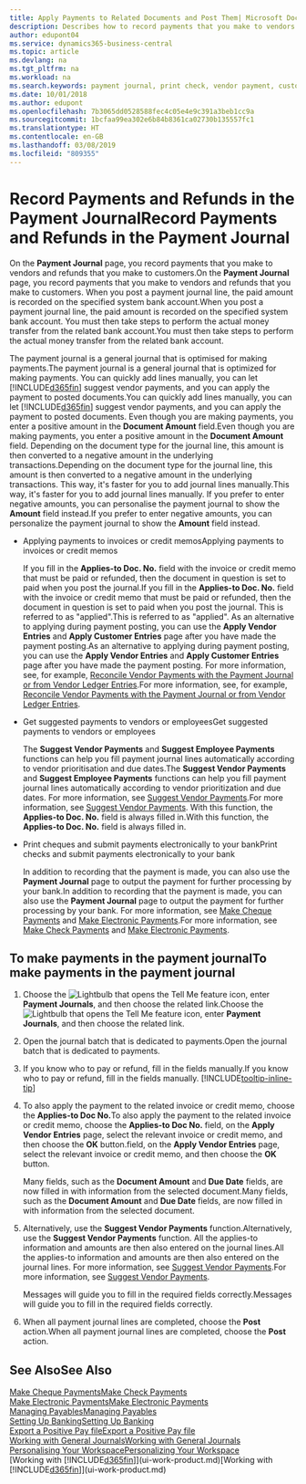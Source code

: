 ```yaml
---
title: Apply Payments to Related Documents and Post Them| Microsoft Docs
description: Describes how to record payments that you make to vendors and refunds that you make to customers.
author: edupont04
ms.service: dynamics365-business-central
ms.topic: article
ms.devlang: na
ms.tgt_pltfrm: na
ms.workload: na
ms.search.keywords: payment journal, print check, vendor payment, customer refund, creditor, debt, balance due, AP
ms.date: 10/01/2018
ms.author: edupont
ms.openlocfilehash: 7b3065dd0528588fec4c05e4e9c391a3beb1cc9a
ms.sourcegitcommit: 1bcfaa99ea302e6b84b8361ca02730b135557fc1
ms.translationtype: HT
ms.contentlocale: en-GB
ms.lasthandoff: 03/08/2019
ms.locfileid: "809355"
---
```

# <a name="record-payments-and-refunds-in-the-payment-journal"></a><span data-ttu-id="d4a58-103">Record Payments and Refunds in the Payment Journal</span><span class="sxs-lookup"><span data-stu-id="d4a58-103">Record Payments and Refunds in the Payment Journal</span></span>

<span data-ttu-id="d4a58-104">On the **Payment Journal** page, you record payments that you make to vendors and refunds that you make to customers.</span><span class="sxs-lookup"><span data-stu-id="d4a58-104">On the **Payment Journal** page, you record payments that you make to vendors and refunds that you make to customers.</span></span> <span data-ttu-id="d4a58-105">When you post a payment journal line, the paid amount is recorded on the specified system bank account.</span><span class="sxs-lookup"><span data-stu-id="d4a58-105">When you post a payment journal line, the paid amount is recorded on the specified system bank account.</span></span> <span data-ttu-id="d4a58-106">You must then take steps to perform the actual money transfer from the related bank account.</span><span class="sxs-lookup"><span data-stu-id="d4a58-106">You must then take steps to perform the actual money transfer from the related bank account.</span></span>  

<span data-ttu-id="d4a58-107">The payment journal is a general journal that is optimised for making payments.</span><span class="sxs-lookup"><span data-stu-id="d4a58-107">The payment journal is a general journal that is optimized for making payments.</span></span> <span data-ttu-id="d4a58-108">You can quickly add lines manually, you can let [!INCLUDE[d365fin](includes/d365fin_md.md)] suggest vendor payments, and you can apply the payment to posted documents.</span><span class="sxs-lookup"><span data-stu-id="d4a58-108">You can quickly add lines manually, you can let [!INCLUDE[d365fin](includes/d365fin_md.md)] suggest vendor payments, and you can apply the payment to posted documents.</span></span> <span data-ttu-id="d4a58-109">Even though you are making payments, you enter a positive amount in the **Document Amount** field.</span><span class="sxs-lookup"><span data-stu-id="d4a58-109">Even though you are making payments, you enter a positive amount in the **Document Amount** field.</span></span> <span data-ttu-id="d4a58-110">Depending on the document type for the journal line, this amount is then converted to a negative amount in the underlying transactions.</span><span class="sxs-lookup"><span data-stu-id="d4a58-110">Depending on the document type for the journal line, this amount is then converted to a negative amount in the underlying transactions.</span></span> <span data-ttu-id="d4a58-111">This way, it's faster for you to add journal lines manually.</span><span class="sxs-lookup"><span data-stu-id="d4a58-111">This way, it's faster for you to add journal lines manually.</span></span> <span data-ttu-id="d4a58-112">If you prefer to enter negative amounts, you can personalise the payment journal to show the **Amount** field instead.</span><span class="sxs-lookup"><span data-stu-id="d4a58-112">If you prefer to enter negative amounts, you can personalize the payment journal to show the **Amount** field instead.</span></span>  

- <span data-ttu-id="d4a58-113">Applying payments to invoices or credit memos</span><span class="sxs-lookup"><span data-stu-id="d4a58-113">Applying payments to invoices or credit memos</span></span>

    <span data-ttu-id="d4a58-114">If you fill in the **Applies-to Doc. No.** field with the invoice or credit memo that must be paid or refunded, then the document in question is set to paid when you post the journal.</span><span class="sxs-lookup"><span data-stu-id="d4a58-114">If you fill in the **Applies-to Doc. No.** field with the invoice or credit memo that must be paid or refunded, then the document in question is set to paid when you post the journal.</span></span> <span data-ttu-id="d4a58-115">This is referred to as "applied".</span><span class="sxs-lookup"><span data-stu-id="d4a58-115">This is referred to as "applied".</span></span> <span data-ttu-id="d4a58-116">As an alternative to applying during payment posting, you can use the **Apply Vendor Entries** and **Apply Customer Entries** page after you have made the payment posting.</span><span class="sxs-lookup"><span data-stu-id="d4a58-116">As an alternative to applying during payment posting, you can use the **Apply Vendor Entries** and **Apply Customer Entries** page after you have made the payment posting.</span></span> <span data-ttu-id="d4a58-117">For more information, see, for example, [Reconcile Vendor Payments with the Payment Journal or from Vendor Ledger Entries](payables-how-apply-purchase-transactions-manually.md).</span><span class="sxs-lookup"><span data-stu-id="d4a58-117">For more information, see, for example, [Reconcile Vendor Payments with the Payment Journal or from Vendor Ledger Entries](payables-how-apply-purchase-transactions-manually.md).</span></span>  

- <span data-ttu-id="d4a58-118">Get suggested payments to vendors or employees</span><span class="sxs-lookup"><span data-stu-id="d4a58-118">Get suggested payments to vendors or employees</span></span>

    <span data-ttu-id="d4a58-119">The **Suggest Vendor Payments** and **Suggest Employee Payments** functions can help you fill payment journal lines automatically according to vendor prioritisation and due dates.</span><span class="sxs-lookup"><span data-stu-id="d4a58-119">The **Suggest Vendor Payments** and **Suggest Employee Payments** functions can help you fill payment journal lines automatically according to vendor prioritization and due dates.</span></span> <span data-ttu-id="d4a58-120">For more information, see [Suggest Vendor Payments](payables-how-suggest-vendor-payments.md).</span><span class="sxs-lookup"><span data-stu-id="d4a58-120">For more information, see [Suggest Vendor Payments](payables-how-suggest-vendor-payments.md).</span></span> <span data-ttu-id="d4a58-121">With this function, the **Applies-to Doc. No.** field is always filled in.</span><span class="sxs-lookup"><span data-stu-id="d4a58-121">With this function, the **Applies-to Doc. No.** field is always filled in.</span></span>  

- <span data-ttu-id="d4a58-122">Print cheques and submit payments electronically to your bank</span><span class="sxs-lookup"><span data-stu-id="d4a58-122">Print checks and submit payments electronically to your bank</span></span>

    <span data-ttu-id="d4a58-123">In addition to recording that the payment is made, you can also use the **Payment Journal** page to output the payment for further processing by your bank.</span><span class="sxs-lookup"><span data-stu-id="d4a58-123">In addition to recording that the payment is made, you can also use the **Payment Journal** page to output the payment for further processing by your bank.</span></span> <span data-ttu-id="d4a58-124">For more information, see [Make Cheque Payments](payables-how-work-checks.md) and [Make Electronic Payments](payables-how-export-payments-bank-file.md).</span><span class="sxs-lookup"><span data-stu-id="d4a58-124">For more information, see [Make Check Payments](payables-how-work-checks.md) and [Make Electronic Payments](payables-how-export-payments-bank-file.md).</span></span>  

## <a name="to-make-payments-in-the-payment-journal"></a><span data-ttu-id="d4a58-125">To make payments in the payment journal</span><span class="sxs-lookup"><span data-stu-id="d4a58-125">To make payments in the payment journal</span></span>

1. <span data-ttu-id="d4a58-126">Choose the ![Lightbulb that opens the Tell Me feature](media/ui-search/search_small.png "Tell me what you want to do") icon, enter **Payment Journals**, and then choose the related link.</span><span class="sxs-lookup"><span data-stu-id="d4a58-126">Choose the ![Lightbulb that opens the Tell Me feature](media/ui-search/search_small.png "Tell me what you want to do") icon, enter **Payment Journals**, and then choose the related link.</span></span>
2. <span data-ttu-id="d4a58-127">Open the journal batch that is dedicated to payments.</span><span class="sxs-lookup"><span data-stu-id="d4a58-127">Open the journal batch that is dedicated to payments.</span></span>
3. <span data-ttu-id="d4a58-128">If you know who to pay or refund, fill in the fields manually.</span><span class="sxs-lookup"><span data-stu-id="d4a58-128">If you know who to pay or refund, fill in the fields manually.</span></span> [!INCLUDE[tooltip-inline-tip](includes/tooltip-inline-tip_md.md)]
4. <span data-ttu-id="d4a58-129">To also apply the payment to the related invoice or credit memo, choose the **Applies-to Doc No.**</span><span class="sxs-lookup"><span data-stu-id="d4a58-129">To also apply the payment to the related invoice or credit memo, choose the **Applies-to Doc No.**</span></span> <span data-ttu-id="d4a58-130">field, on the **Apply Vendor Entries** page, select the relevant invoice or credit memo, and then choose the **OK** button.</span><span class="sxs-lookup"><span data-stu-id="d4a58-130">field, on the **Apply Vendor Entries** page, select the relevant invoice or credit memo, and then choose the **OK** button.</span></span>

    <span data-ttu-id="d4a58-131">Many fields, such as the **Document Amount** and **Due Date** fields, are now filled in with information from the selected document.</span><span class="sxs-lookup"><span data-stu-id="d4a58-131">Many fields, such as the **Document Amount** and **Due Date** fields, are now filled in with information from the selected document.</span></span>
5. <span data-ttu-id="d4a58-132">Alternatively, use the **Suggest Vendor Payments** function.</span><span class="sxs-lookup"><span data-stu-id="d4a58-132">Alternatively, use the **Suggest Vendor Payments** function.</span></span> <span data-ttu-id="d4a58-133">All the applies-to information and amounts are then also entered on the journal lines.</span><span class="sxs-lookup"><span data-stu-id="d4a58-133">All the applies-to information and amounts are then also entered on the journal lines.</span></span> <span data-ttu-id="d4a58-134">For more information, see [Suggest Vendor Payments](payables-how-suggest-vendor-payments.md).</span><span class="sxs-lookup"><span data-stu-id="d4a58-134">For more information, see [Suggest Vendor Payments](payables-how-suggest-vendor-payments.md).</span></span>

    <span data-ttu-id="d4a58-135">Messages will guide you to fill in the required fields correctly.</span><span class="sxs-lookup"><span data-stu-id="d4a58-135">Messages will guide you to fill in the required fields correctly.</span></span>
6.  <span data-ttu-id="d4a58-136">When all payment journal lines are completed, choose the **Post** action.</span><span class="sxs-lookup"><span data-stu-id="d4a58-136">When all payment journal lines are completed, choose the **Post** action.</span></span>

## <a name="see-also"></a><span data-ttu-id="d4a58-137">See Also</span><span class="sxs-lookup"><span data-stu-id="d4a58-137">See Also</span></span>
[<span data-ttu-id="d4a58-138">Make Cheque Payments</span><span class="sxs-lookup"><span data-stu-id="d4a58-138">Make Check Payments</span></span>](payables-how-work-checks.md)  
[<span data-ttu-id="d4a58-139">Make Electronic Payments</span><span class="sxs-lookup"><span data-stu-id="d4a58-139">Make Electronic Payments</span></span>](payables-how-export-payments-bank-file.md)  
[<span data-ttu-id="d4a58-140">Managing Payables</span><span class="sxs-lookup"><span data-stu-id="d4a58-140">Managing Payables</span></span>](payables-manage-payables.md)  
[<span data-ttu-id="d4a58-141">Setting Up Banking</span><span class="sxs-lookup"><span data-stu-id="d4a58-141">Setting Up Banking</span></span>](bank-setup-banking.md)  
[<span data-ttu-id="d4a58-142">Export a Positive Pay file</span><span class="sxs-lookup"><span data-stu-id="d4a58-142">Export a Positive Pay file</span></span>](finance-how-positive-pay.md)  
[<span data-ttu-id="d4a58-143">Working with General Journals</span><span class="sxs-lookup"><span data-stu-id="d4a58-143">Working with General Journals</span></span>](ui-work-general-journals.md)  
[<span data-ttu-id="d4a58-144">Personalising Your Workspace</span><span class="sxs-lookup"><span data-stu-id="d4a58-144">Personalizing Your Workspace</span></span>](ui-personalization-user.md)  
<span data-ttu-id="d4a58-145">[Working with [!INCLUDE[d365fin](includes/d365fin_md.md)]](ui-work-product.md)</span><span class="sxs-lookup"><span data-stu-id="d4a58-145">[Working with [!INCLUDE[d365fin](includes/d365fin_md.md)]](ui-work-product.md)</span></span>  
